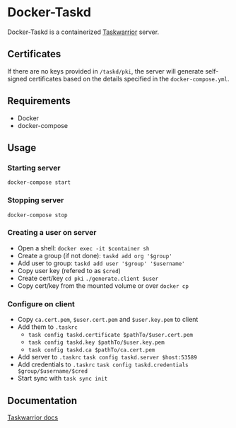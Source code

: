 # Docker-Taskd
Docker-Taskd is a containerized [Taskwarrior](https://taskwarrior.org/) server.

## Certificates
If there are no keys provided in `/taskd/pki`,
the server will generate self-signed certificates
based on the details specified in the `docker-compose.yml`.

## Requirements
- Docker
- docker-compose

## Usage
### Starting server
`docker-compose start`

### Stopping server
`docker-compose stop`

### Creating a user on server
- Open a shell: `docker exec -it $container sh`
- Create a group (if not done): `taskd add org '$group'`
- Add user to group: `taskd add user '$group' '$username'`
- Copy user key (refered to as `$cred`)
- Create cert/key `cd pki` `./generate.client $user`
- Copy cert/key from the mounted volume or over `docker cp`

### Configure on client
- Copy `ca.cert.pem`, `$user.cert.pem` and `$user.key.pem` to client
- Add them to `.taskrc`
    - `task config taskd.certificate $pathTo/$user.cert.pem`
    - `task config taskd.key $pathTo/$user.key.pem`
    - `task config taskd.ca $pathTo/ca.cert.pem`
- Add server to `.taskrc` `task config taskd.server $host:53589`
- Add credentials to `.taskrc` `task config taskd.credentials $group/$username/$cred`
- Start sync with `task sync init`

## Documentation
[Taskwarrior docs](https://taskwarrior.org/docs/)
